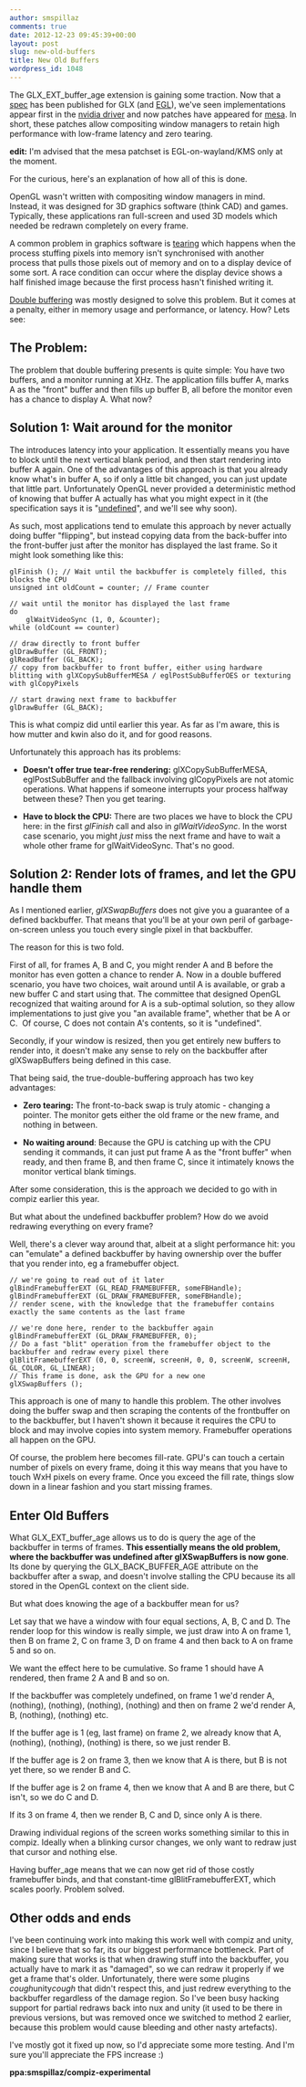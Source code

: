```yaml
---
author: smspillaz
comments: true
date: 2012-12-23 09:45:39+00:00
layout: post
slug: new-old-buffers
title: New Old Buffers
wordpress_id: 1048
---
```


The GLX_EXT_buffer_age extension is gaining some traction. Now that a [spec](https://github.com/rib/gl-extensions/blob/master/GLX_EXT_buffer_age.txt) has been published for GLX (and [EGL](https://github.com/rib/gl-extensions/blob/master/EGL_EXT_buffer_age.txt)), we've seen implementations appear first in the [nvidia driver](http://www.nvidia.com/object/linux-display-amd64-313.09-driver.html) and now patches have appeared for [mesa](http://lists.freedesktop.org/archives/mesa-dev/2012-December/031601.html). In short, these patches allow compositing window managers to retain high performance with low-frame latency and zero tearing.

**edit:** I'm advised that the mesa patchset is EGL-on-wayland/KMS only at the moment.

For the curious, here's an explanation of how all of this is done.

OpenGL wasn't written with compositing window managers in mind. Instead, it was designed for 3D graphics software (think CAD) and games. Typically, these applications ran full-screen and used 3D models which needed be redrawn completely on every frame.

A common problem in graphics software is [tearing](http://en.wikipedia.org/wiki/Screen_tearing) which happens when the process stuffing pixels into memory isn't synchronised with another process that pulls those pixels out of memory and on to a display device of some sort. A race condition can occur where the display device shows a half finished image because the first process hasn't finished writing it.

[Double buffering](http://en.wikipedia.org/wiki/Multiple_buffering#Double_buffering_in_computer_graphics) was mostly designed to solve this problem. But it comes at a penalty, either in memory usage and performance, or latency. How? Lets see:


## The Problem:


The problem that double buffering presents is quite simple: You have two buffers, and a monitor running at XHz. The application fills buffer A, marks A as the "front" buffer and then fills up buffer B, all before the monitor even has a chance to display A. What now?


## Solution 1: Wait around for the monitor


The introduces latency into your application. It essentially means you have to block until the next vertical blank period, and then start rendering into buffer A again. One of the advantages of this approach is that you already know what's in buffer A, so if only a little bit changed, you can just update that little part. Unfortunately OpenGL never provided a deterministic method of knowing that buffer A actually has what you might expect in it (the specification says it is "[undefined](http://publib.boulder.ibm.com/infocenter/pseries/v5r3/index.jsp?topic=/com.ibm.aix.opengl/doc/openglrf/glXSwapBuffers.htm)", and we'll see why soon).

As such, most applications tend to emulate this approach by never actually doing buffer "flipping", but instead copying data from the back-buffer into the front-buffer just after the monitor has displayed the last frame. So it might look something like this:

    
    glFinish (); // Wait until the backbuffer is completely filled, this blocks the CPU
    unsigned int oldCount = counter; // Frame counter
    
    // wait until the monitor has displayed the last frame
    do
        glWaitVideoSync (1, 0, &counter);
    while (oldCount == counter)
    
    // draw directly to front buffer
    glDrawBuffer (GL_FRONT);
    glReadBuffer (GL_BACK);
    // copy from backbuffer to front buffer, either using hardware blitting with glXCopySubBufferMESA / eglPostSubBufferOES or texturing with glCopyPixels
    
    // start drawing next frame to backbuffer
    glDrawBuffer (GL_BACK);


This is what compiz did until earlier this year. As far as I'm aware, this is how mutter and kwin also do it, and for good reasons.

Unfortunately this approach has its problems:



	
  * **Doesn't offer true tear-free rendering:** glXCopySubBufferMESA, eglPostSubBuffer and the fallback involving glCopyPixels are not atomic operations. What happens if someone interrupts your process halfway between these? Then you get tearing.


	
  * **Have to block the CPU:** There are two places we have to block the CPU here: in the first _glFinish_ call and also in _glWaitVideoSync_. In the worst case scenario, you might _just_ miss the next frame and have to wait a whole other frame for glWaitVideoSync. That's no good.




## Solution 2: Render lots of frames, and let the GPU handle them


As I mentioned earlier, _glXSwapBuffers_ does not give you a guarantee of a defined backbuffer. That means that you'll be at your own peril of garbage-on-screen unless you touch every single pixel in that backbuffer.

The reason for this is two fold.

First of all, for frames A, B and C, you might render A and B before the monitor has even gotten a chance to render A. Now in a double buffered scenario, you have two choices, wait around until A is available, or grab a new buffer C and start using that. The committee that designed OpenGL recognized that waiting around for A is a sub-optimal solution, so they allow implementations to just give you "an available frame", whether that be A or C.  Of course, C does not contain A's contents, so it is "undefined".

Secondly, if your window is resized, then you get entirely new buffers to render into, it doesn't make any sense to rely on the backbuffer after glXSwapBuffers being defined in this case.

That being said, the true-double-buffering approach has two key advantages:



	
  * **Zero tearing:** The front-to-back swap is truly atomic - changing a pointer. The monitor gets either the old frame or the new frame, and nothing in between.

	
  * **No waiting around**: Because the GPU is catching up with the CPU sending it commands, it can just put frame A as the "front buffer" when ready, and then frame B, and then frame C, since it intimately knows the monitor vertical blank timings.


After some consideration, this is the approach we decided to go with in compiz earlier this year.

But what about the undefined backbuffer problem? How do we avoid redrawing everything on every frame?

Well, there's a clever way around that, albeit at a slight performance hit: you can "emulate" a defined backbuffer by having ownership over the buffer that you render into, eg a framebuffer object.

    
    // we're going to read out of it later
    glBindFramebufferEXT (GL_READ_FRAMEBUFFER, someFBHandle);
    glBindFramebufferEXT (GL_DRAW_FRAMEBUFFER, someFBHandle);
    // render scene, with the knowledge that the framebuffer contains exactly the same contents as the last frame
    
    // we're done here, render to the backbuffer again
    glBindFramebufferEXT (GL_DRAW_FRAMEBUFFER, 0);
    // Do a fast "blit" operation from the framebuffer object to the backbuffer and redraw every pixel there
    glBlitFramebufferEXT (0, 0, screenW, screenH, 0, 0, screenW, screenH, GL_COLOR, GL_LINEAR);
    // This frame is done, ask the GPU for a new one
    glXSwapBuffers ();


This approach is one of many to handle this problem. The other involves doing the buffer swap and then scraping the contents of the frontbuffer on to the backbuffer, but I haven't shown it because it requires the CPU to block and may involve copies into system memory. Framebuffer operations all happen on the GPU.

Of course, the problem here becomes fill-rate. GPU's can touch a certain number of pixels on every frame, doing it this way means that you have to touch WxH pixels on every frame. Once you exceed the fill rate, things slow down in a linear fashion and you start missing frames.


## Enter Old Buffers


What GLX_EXT_buffer_age allows us to do is query the age of the backbuffer in terms of frames. **This essentially means the old problem, where the backbuffer was undefined after glXSwapBuffers is now gone**. Its done by querying the GLX_BACK_BUFFER_AGE attribute on the backbuffer after a swap, and doesn't involve stalling the CPU because its all stored in the OpenGL context on the client side.

But what does knowing the age of a backbuffer mean for us?

Let say that we have a window with four equal sections, A, B, C and D. The render loop for this window is really simple, we just draw into A on frame 1, then B on frame 2, C on frame 3, D on frame 4 and then back to A on frame 5 and so on.

We want the effect here to be cumulative. So frame 1 should have A rendered, then frame 2 A and B and so on.

If the backbuffer was completely undefined, on frame 1 we'd render A, (nothing), (nothing), (nothing), (nothing) and then on frame 2 we'd render A, B, (nothing), (nothing) etc.

If the buffer age is 1 (eg, last frame) on frame 2, we already know that A, (nothing), (nothing), (nothing) is there, so we just render B.

If the buffer age is 2 on frame 3, then we know that A is there, but B is not yet there, so we render B and C.

If the buffer age is 2 on frame 4, then we know that A and B are there, but C isn't, so we do C and D.

If its 3 on frame 4, then we render B, C and D, since only A is there.

Drawing individual regions of the screen works something similar to this in compiz. Ideally when a blinking cursor changes, we only want to redraw just that cursor and nothing else.

Having buffer_age means that we can now get rid of those costly framebuffer binds, and that constant-time glBlitFramebufferEXT, which scales poorly. Problem solved.


## Other odds and ends


I've been continuing work into making this work well with compiz and unity, since I believe that so far, its our biggest performance bottleneck. Part of making sure that works is that when drawing stuff into the backbuffer, you actually have to mark it as "damaged", so we can redraw it properly if we get a frame that's older. Unfortunately, there were some plugins *cough*unity*cough* that didn't respect this, and just redrew everything to the backbuffer regardless of the damage region. So I've been busy hacking support for partial redraws back into nux and unity (it used to be there in previous versions, but was removed once we switched to method 2 earlier, because this problem would cause bleeding and other nasty artefacts).

I've mostly got it fixed up now, so I'd appreciate some more testing. And I'm sure you'll appreciate the FPS increase :)

**ppa:smspillaz/compiz-experimental**
